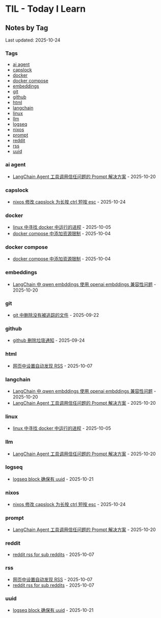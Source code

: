 # TIL - Today I Learn


<!-- BEGINNING OF NOTES INDEX HOOK -->
## Notes by Tag

Last updated: 2025-10-24

### Tags
- [ai agent](#ai-agent)
- [capslock](#capslock)
- [docker](#docker)
- [docker compose](#docker-compose)
- [embeddings](#embeddings)
- [git](#git)
- [github](#github)
- [html](#html)
- [langchain](#langchain)
- [linux](#linux)
- [llm](#llm)
- [logseq](#logseq)
- [nixos](#nixos)
- [prompt](#prompt)
- [reddit](#reddit)
- [rss](#rss)
- [uuid](#uuid)

<a id="ai-agent"></a>
### ai agent
- [LangChain Agent 工具调用信任问题的 Prompt 解决方案](notes/LangChain%20Agent%20%E5%B7%A5%E5%85%B7%E8%B0%83%E7%94%A8%E4%BF%A1%E4%BB%BB%E9%97%AE%E9%A2%98%E7%9A%84%20Prompt%20%E8%A7%A3%E5%86%B3%E6%96%B9%E6%A1%88.md) - 2025-10-20

<a id="capslock"></a>
### capslock
- [nixos 修改 capslock 为长按 ctrl 短按 esc](notes/nixos%20%E4%BF%AE%E6%94%B9%20capslock%20%E4%B8%BA%E9%95%BF%E6%8C%89%20ctrl%20%E7%9F%AD%E6%8C%89%20esc.md) - 2025-10-24

<a id="docker"></a>
### docker
- [linux 中寻找 docker 中运行的进程](notes/linux%20%E4%B8%AD%E5%AF%BB%E6%89%BE%20docker%20%E4%B8%AD%E8%BF%90%E8%A1%8C%E7%9A%84%E8%BF%9B%E7%A8%8B.md) - 2025-10-05
- [docker compose 中添加资源限制](notes/docker%20compose%20%E4%B8%AD%E6%B7%BB%E5%8A%A0%E8%B5%84%E6%BA%90%E9%99%90%E5%88%B6.md) - 2025-10-04

<a id="docker-compose"></a>
### docker compose
- [docker compose 中添加资源限制](notes/docker%20compose%20%E4%B8%AD%E6%B7%BB%E5%8A%A0%E8%B5%84%E6%BA%90%E9%99%90%E5%88%B6.md) - 2025-10-04

<a id="embeddings"></a>
### embeddings
- [LangChain 中 qwen embddings 使用 openai embddings 兼容性问题](notes/LangChain%20%E4%B8%AD%20qwen%20embddings%20%E4%BD%BF%E7%94%A8%20openai%20embddings%20%E5%85%BC%E5%AE%B9%E6%80%A7%E9%97%AE%E9%A2%98.md) - 2025-10-20

<a id="git"></a>
### git
- [git 中删除没有被追踪的文件](notes/git%20%E4%B8%AD%E5%88%A0%E9%99%A4%E6%B2%A1%E6%9C%89%E8%A2%AB%E8%BF%BD%E8%B8%AA%E7%9A%84%E6%96%87%E4%BB%B6.md) - 2025-09-22

<a id="github"></a>
### github
- [github 删除垃圾通知](notes/github%20%E5%88%A0%E9%99%A4%E5%9E%83%E5%9C%BE%E9%80%9A%E7%9F%A5.md) - 2025-09-24

<a id="html"></a>
### html
- [网页中设置自动发现 RSS](notes/%E7%BD%91%E9%A1%B5%E4%B8%AD%E8%AE%BE%E7%BD%AE%E8%87%AA%E5%8A%A8%E5%8F%91%E7%8E%B0%20RSS.md) - 2025-10-07

<a id="langchain"></a>
### langchain
- [LangChain 中 qwen embddings 使用 openai embddings 兼容性问题](notes/LangChain%20%E4%B8%AD%20qwen%20embddings%20%E4%BD%BF%E7%94%A8%20openai%20embddings%20%E5%85%BC%E5%AE%B9%E6%80%A7%E9%97%AE%E9%A2%98.md) - 2025-10-20
- [LangChain Agent 工具调用信任问题的 Prompt 解决方案](notes/LangChain%20Agent%20%E5%B7%A5%E5%85%B7%E8%B0%83%E7%94%A8%E4%BF%A1%E4%BB%BB%E9%97%AE%E9%A2%98%E7%9A%84%20Prompt%20%E8%A7%A3%E5%86%B3%E6%96%B9%E6%A1%88.md) - 2025-10-20

<a id="linux"></a>
### linux
- [linux 中寻找 docker 中运行的进程](notes/linux%20%E4%B8%AD%E5%AF%BB%E6%89%BE%20docker%20%E4%B8%AD%E8%BF%90%E8%A1%8C%E7%9A%84%E8%BF%9B%E7%A8%8B.md) - 2025-10-05

<a id="llm"></a>
### llm
- [LangChain Agent 工具调用信任问题的 Prompt 解决方案](notes/LangChain%20Agent%20%E5%B7%A5%E5%85%B7%E8%B0%83%E7%94%A8%E4%BF%A1%E4%BB%BB%E9%97%AE%E9%A2%98%E7%9A%84%20Prompt%20%E8%A7%A3%E5%86%B3%E6%96%B9%E6%A1%88.md) - 2025-10-20

<a id="logseq"></a>
### logseq
- [logseq block 确保有 uuid](notes/logseq%20block%20%E7%A1%AE%E4%BF%9D%E6%9C%89%20uuid.md) - 2025-10-21

<a id="nixos"></a>
### nixos
- [nixos 修改 capslock 为长按 ctrl 短按 esc](notes/nixos%20%E4%BF%AE%E6%94%B9%20capslock%20%E4%B8%BA%E9%95%BF%E6%8C%89%20ctrl%20%E7%9F%AD%E6%8C%89%20esc.md) - 2025-10-24

<a id="prompt"></a>
### prompt
- [LangChain Agent 工具调用信任问题的 Prompt 解决方案](notes/LangChain%20Agent%20%E5%B7%A5%E5%85%B7%E8%B0%83%E7%94%A8%E4%BF%A1%E4%BB%BB%E9%97%AE%E9%A2%98%E7%9A%84%20Prompt%20%E8%A7%A3%E5%86%B3%E6%96%B9%E6%A1%88.md) - 2025-10-20

<a id="reddit"></a>
### reddit
- [reddit rss for sub reddits](notes/reddit%20rss%20for%20sub%20reddits.md) - 2025-10-07

<a id="rss"></a>
### rss
- [网页中设置自动发现 RSS](notes/%E7%BD%91%E9%A1%B5%E4%B8%AD%E8%AE%BE%E7%BD%AE%E8%87%AA%E5%8A%A8%E5%8F%91%E7%8E%B0%20RSS.md) - 2025-10-07
- [reddit rss for sub reddits](notes/reddit%20rss%20for%20sub%20reddits.md) - 2025-10-07

<a id="uuid"></a>
### uuid
- [logseq block 确保有 uuid](notes/logseq%20block%20%E7%A1%AE%E4%BF%9D%E6%9C%89%20uuid.md) - 2025-10-21
<!-- END OF NOTES INDEX HOOK -->
